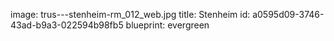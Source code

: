 image: trus---stenheim-rm_012_web.jpg
title: Stenheim
id: a0595d09-3746-43ad-b9a3-022594b98fb5
blueprint: evergreen

